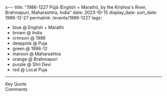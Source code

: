 s---
title: "1986-1227 Pūjā (English + Marathi), by the Kṛiṣhṇa's River, Brahmapuri, Maharashtra, India"
date: 2023-10-15
display_date: 
sort_date: 1986-12-27
permalink: /events/1986-1227
tags:
  - blue @ English + Marathi
  - brown @ India
  - crimson @ 1986
  - deeppink @ Puja
  - green @ 1986-12
  - maroon @ Maharashtra
  - orange @ Brahmapuri
  - purple @ Shri Devi
  - red @ Local Puja
---

<wave-list>
  <list-title color="green" width="75">Key Quote</list-title>
  <list-item color="BlanchedAlmond"  width="200"></list-item>
  <list-item color="Lavender"></list-item>
  <list-item color="BlanchedAlmond"></list-item>
</wave-list>

<br>

<wave-list>
  <list-title color="green" width="75">Comments</list-title>
  <list-item color="BlanchedAlmond"  width="200"></list-item>
  <list-item color="Lavender"></list-item>
  <list-item color="BlanchedAlmond"></list-item>
</wave-list>